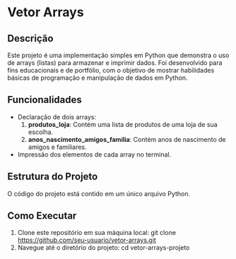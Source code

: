 # Vetor Arrays

## Descrição
Este projeto é uma implementação simples em Python que demonstra o uso de arrays (listas) para armazenar e imprimir dados. Foi desenvolvido para fins educacionais e de portfólio, com o objetivo de mostrar habilidades básicas de programação e manipulação de dados em Python.

## Funcionalidades
- Declaração de dois arrays:
  1. **produtos_loja**: Contém uma lista de produtos de uma loja de sua escolha.
  2. **anos_nascimento_amigos_familia**: Contém anos de nascimento de amigos e familiares.
- Impressão dos elementos de cada array no terminal.

## Estrutura do Projeto
O código do projeto está contido em um único arquivo Python.

## Como Executar
1. Clone este repositório em sua máquina local:
  git clone https://github.com/seu-usuario/vetor-arrays.git
2. Navegue até o diretório do projeto:
  cd vetor-arrays-projeto
